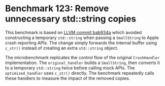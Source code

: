 # Benchmark 123: Remove unnecessary std::string copies

This benchmark is based on [LLVM commit bab934a](https://github.com/llvm/llvm-project/commit/bab934a4942923606c816962096fbcfcf7d41161) which avoided constructing a temporary `std::string` when passing a `SmallString` to Apple crash reporting APIs. The change simply forwards the internal buffer using `c_str()` instead of creating an extra `std::string` object.

The microbenchmark replicates the control flow of the original `CrashHandler` implementation. The `original_handler` builds a `SmallString`, then converts it to a temporary `std::string` twice before calling mock APIs. The `optimized_handler` uses `c_str()` directly. The benchmark repeatedly calls these handlers to measure the impact of the removed copies.


